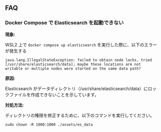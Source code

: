 ## FAQ

### Docker Compose で Elasticsearch を起動できない

**現象:**

WSL2 上で `docker compose up elasticsearch` を実行した際に、以下のエラーが発生する

`java.lang.IllegalStateException: failed to obtain node locks, tried [/usr/share/elasticsearch/data]; maybe these locations are not writable or multiple nodes were started on the same data path?`

**原因:**

Elasticsearch がデータディレクトリ（/usr/share/elasticsearch/data）にロックファイルを作成できないことを示しています。

**対処方法:**

ディレクトリの権限を修正するために、以下のコマンドを実行してください。

```shell
sudo chown -R 1000:1000 ./assets/es_data
```
